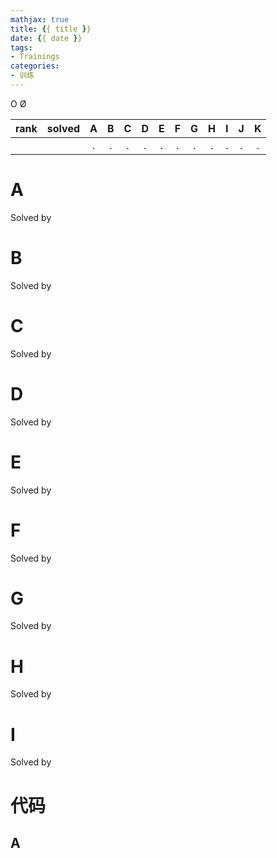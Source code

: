 ```yaml
---
mathjax: true
title: {{ title }}
date: {{ date }}
tags:
- Trainings
categories:
- 训练
---
```


O Ø

| rank | solved |  A  |  B  |  C  |  D  |  E  |  F  |  G  |  H  |  I  |  J  |  K  |
| :--: | :----: | :-: | :-: | :-: | :-: | :-: | :-: | :-: | :-: | :-: | :-: | :-: |
|      |        |  .  |  .  |  .  |  .  |  .  |  .  |  .  |  .  |  .  |  .  |  .  |

<!--more-->

# A

Solved by 

# B

Solved by 

# C

Solved by 

# D

Solved by 

# E

Solved by 

# F

Solved by 

# G

Solved by 

# H

Solved by 

# I

Solved by

# 代码

## A

```c++

```